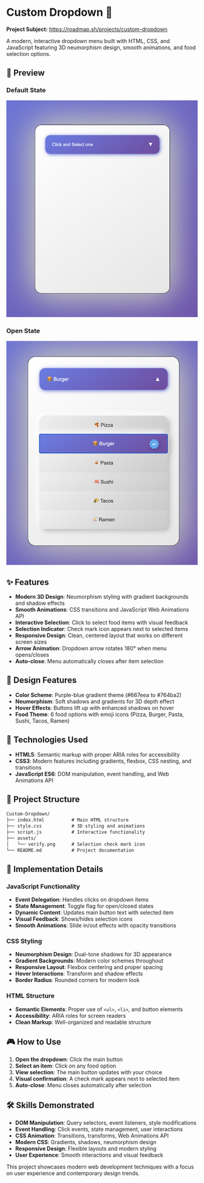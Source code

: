 # Custom Dropdown 🍕

**Project Subject:** https://roadmap.sh/projects/custom-dropdown

A modern, interactive dropdown menu built with HTML, CSS, and JavaScript featuring 3D neumorphism design, smooth animations, and food selection options.

## 📸 Preview

### Default State
![Dropdown Default State](assets/1.png)

### Open State  
![Dropdown Open State](assets/2.png)

## ✨ Features

- **Modern 3D Design**: Neumorphism styling with gradient backgrounds and shadow effects
- **Smooth Animations**: CSS transitions and JavaScript Web Animations API
- **Interactive Selection**: Click to select food items with visual feedback
- **Selection Indicator**: Check mark icon appears next to selected items
- **Responsive Design**: Clean, centered layout that works on different screen sizes
- **Arrow Animation**: Dropdown arrow rotates 180° when menu opens/closes
- **Auto-close**: Menu automatically closes after item selection

## 🎨 Design Features

- **Color Scheme**: Purple-blue gradient theme (#667eea to #764ba2)
- **Neumorphism**: Soft shadows and gradients for 3D depth effect
- **Hover Effects**: Buttons lift up with enhanced shadows on hover
- **Food Theme**: 6 food options with emoji icons (Pizza, Burger, Pasta, Sushi, Tacos, Ramen)

## 🚀 Technologies Used

- **HTML5**: Semantic markup with proper ARIA roles for accessibility
- **CSS3**: Modern features including gradients, flexbox, CSS nesting, and transitions
- **JavaScript ES6**: DOM manipulation, event handling, and Web Animations API

## 📁 Project Structure

```
Custom-Dropdown/
├── index.html          # Main HTML structure
├── style.css           # 3D styling and animations
├── script.js           # Interactive functionality
├── assets/
│   └── verify.png      # Selection check mark icon
└── README.md           # Project documentation
```

## 🎯 Implementation Details

### JavaScript Functionality
- **Event Delegation**: Handles clicks on dropdown items
- **State Management**: Toggle flag for open/closed states
- **Dynamic Content**: Updates main button text with selected item
- **Visual Feedback**: Shows/hides selection icons
- **Smooth Animations**: Slide in/out effects with opacity transitions

### CSS Styling
- **Neumorphism Design**: Dual-tone shadows for 3D appearance
- **Gradient Backgrounds**: Modern color schemes throughout
- **Responsive Layout**: Flexbox centering and proper spacing
- **Hover Interactions**: Transform and shadow effects
- **Border Radius**: Rounded corners for modern look

### HTML Structure
- **Semantic Elements**: Proper use of `<ul>`, `<li>`, and button elements
- **Accessibility**: ARIA roles for screen readers
- **Clean Markup**: Well-organized and readable structure

## 🎮 How to Use

1. **Open the dropdown**: Click the main button
2. **Select an item**: Click on any food option
3. **View selection**: The main button updates with your choice
4. **Visual confirmation**: A check mark appears next to selected item
5. **Auto-close**: Menu closes automatically after selection

## 🛠️ Skills Demonstrated

- **DOM Manipulation**: Query selectors, event listeners, style modifications
- **Event Handling**: Click events, state management, user interactions
- **CSS Animation**: Transitions, transforms, Web Animations API
- **Modern CSS**: Gradients, shadows, neumorphism design
- **Responsive Design**: Flexible layouts and modern styling
- **User Experience**: Smooth interactions and visual feedback

This project showcases modern web development techniques with a focus on user experience and contemporary design trends.
